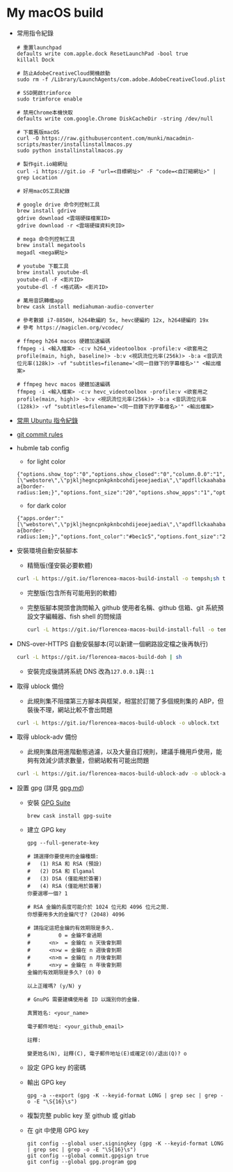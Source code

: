 # My macOS build

- 常用指令紀錄

  ```fish
  # 重置launchpad
  defaults write com.apple.dock ResetLaunchPad -bool true
  killall Dock

  # 防止AdobeCreativeCloud開機啟動
  sudo rm -f /Library/LaunchAgents/com.adobe.AdobeCreativeCloud.plist

  # SSD開啟trimforce
  sudo trimforce enable

  # 禁用Chrome本機快取
  defaults write com.google.Chrome DiskCacheDir -string /dev/null

  # 下載舊版macOS
  curl -O https://raw.githubusercontent.com/munki/macadmin-scripts/master/installinstallmacos.py
  sudo python installinstallmacos.py

  # 製作git.io縮網址
  curl -i https://git.io -F "url=<目標網址>" -F "code=<自訂縮網址>" | grep Location
  ```

  ```fish
  # 好用macOS工具紀錄

  # google drive 命令列控制工具
  brew install gdrive
  gdrive download <雲端硬碟檔案ID>
  gdrive download -r <雲端硬碟資料夾ID>

  # mega 命令列控制工具
  brew install megatools
  megadl <mega網址>

  # youtube 下載工具
  brew install youtube-dl
  youtube-dl -F <影片ID>
  youtube-dl -f <格式碼> <影片ID>

  # 萬用音訊轉檔app
  brew cask install mediahuman-audio-converter
  ```

  ```fish
  # 參考數據 i7-8850H, h264軟編約 5x, hevc硬編約 12x, h264硬編約 19x
  # 參考 https://magiclen.org/vcodec/

  # ffmpeg h264 macos 硬體加速編碼
  ffmpeg -i <輸入檔案> -c:v h264_videotoolbox -profile:v <欲套用之profile(main, high, baseline)> -b:v <視訊流位元率(256k)> -b:a <音訊流位元率(128k)> -vf "subtitles=filename='<同一目錄下的字幕檔名>'" <輸出檔案>

  # ffmpeg hevc macos 硬體加速編碼
  ffmpeg -i <輸入檔案> -c:v hevc_videotoolbox -profile:v <欲套用之profile(main, high)> -b:v <視訊流位元率(256k)> -b:a <音訊流位元率(128k)> -vf "subtitles=filename='<同一目錄下的字幕檔名>'" <輸出檔案>
  ```

- [常用 Ubuntu 指令紀錄](ubuntu-1804-cmd.md)

- [git commit rules](git-commit-rules.md)

- hubmle tab config

  - for light color

  ```text
  {"options.show_top":"0","options.show_closed":"0","column.0.0":"1","column.1.0":"apps","options.auto_close":"1","open.closed":"true","options.hide_options":"1","options.show_recent":"0","options.shadow_color":"transparent","options.highlight_font_color":"#000","options.show_root":"0","options.show_devices":"0","apps.order":"[\"webstore\",\"pjkljhegncpnkpknbcohdijeoejaedia\",\"apdfllckaahabafndbhieahigkjlhalf\",\"pnhechapfaindjhompbnflcldabbghjo\",\"blpcfgokakmgnkcojhhkbfbldkacnbeo\",\"aohghmighlieiainnegkcijnfilokake\",\"aapocclcgogkmnckokdopfmhonfmgoek\",\"felcaaldnbdncclmgdcncolpebgiejap\"]","options.show_weather":"0","options.highlight_color":"#f1f1f1","options.width":"0.656","options.background_color":"#fafafa","options.font_color":"#333","options.lock":"1","options.css":"#main a{border-radius:1em;}","options.font_size":"20","options.show_apps":"1","options.show_2":"0"}
  ```

  - for dark color

  ```text
  {"apps.order":"[\"webstore\",\"pjkljhegncpnkpknbcohdijeoejaedia\",\"apdfllckaahabafndbhieahigkjlhalf\",\"pnhechapfaindjhompbnflcldabbghjo\",\"blpcfgokakmgnkcojhhkbfbldkacnbeo\",\"aohghmighlieiainnegkcijnfilokake\",\"aapocclcgogkmnckokdopfmhonfmgoek\",\"felcaaldnbdncclmgdcncolpebgiejap\"]","column.0.0":"1","column.1.0":"apps","open.closed":"true","options.auto_close":"1","options.background_color":"#202124","options.css":"#main a{border-radius:1em;}","options.font_color":"#bec1c5","options.font_size":"20","options.hide_options":"1","options.highlight_color":"#333639","options.highlight_font_color":"#eff1f2","options.lock":"1","options.shadow_color":"transparent","options.show_2":"0","options.show_apps":"1","options.show_closed":"0","options.show_devices":"0","options.show_recent":"0","options.show_root":"0","options.show_top":"0","options.show_weather":"0","options.width":"0.656"}
  ```

- 安裝環境自動安裝腳本

  - 精簡版(僅安裝必要軟體)

  ```bash
  curl -L https://git.io/florencea-macos-build-install -o tempsh;sh tempsh
  ```

  - 完整版(包含所有可能用到的軟體)
  - 完整版腳本開頭會詢問輸入 github 使用者名稱、github 信箱、git 系統預設文字編輯器、fish shell 的問候語


    ```bash
    curl -L https://git.io/florencea-macos-build-install-full -o tempsh;sh tempsh
    ```

- DNS-over-HTTPS 自動安裝腳本(可以新建一個網路設定檔之後再執行)

  ```bash
  curl -L https://git.io/florencea-macos-build-doh | sh
  ```

  - 安裝完成後請將系統 DNS 改為`127.0.0.1`與`::1`

- 取得 ublock 備份

  - 此規則集不阻擋第三方腳本與框架，相當於訂閱了多個規則集的 ABP，但裝後不理，網站比較不會出問題

  ```bash
  curl -L https://git.io/florencea-macos-build-ublock -o ublock.txt
  ```

- 取得 ublock-adv 備份

  - 此規則集啟用進階動態過濾，以及大量自訂規則，建議手機用戶使用，能夠有效減少請求數量，但網站較有可能出問題

  ```bash
  curl -L https://git.io/florencea-macos-build-ublock-adv -o ublock-adv.txt
  ```

- 設置 gpg (詳見 [gpg.md](gpg.md))

  - 安裝 [GPG Suite](https://gpgtools.org/)

    ```fish
    brew cask install gpg-suite
    ```

  - 建立 GPG key

    ```fish
    gpg --full-generate-key

    # 請選擇你要使用的金鑰種類:
    #   (1) RSA 和 RSA (預設)
    #   (2) DSA 和 Elgamal
    #   (3) DSA (僅能用於簽署)
    #   (4) RSA (僅能用於簽署)
    你要選哪一個? 1

    # RSA 金鑰的長度可能介於 1024 位元和 4096 位元之間.
    你想要用多大的金鑰尺寸? (2048) 4096

    # 請指定這把金鑰的有效期限是多久.
    #         0 = 金鑰不會過期
    #      <n>  = 金鑰在 n 天後會到期
    #      <n>w = 金鑰在 n 週後會到期
    #      <n>m = 金鑰在 n 月後會到期
    #      <n>y = 金鑰在 n 年後會到期
    金鑰的有效期限是多久? (0) 0

    以上正確嗎? (y/N) y

    # GnuPG 需要建構使用者 ID 以識別你的金鑰.

    真實姓名: <your_name>

    電子郵件地址: <your_github_email>

    註釋:

    變更姓名(N), 註釋(C), 電子郵件地址(E)或確定(O)/退出(Q)? o
    ```

  - 設定 GPG key 的密碼

  - 輸出 GPG key

    ```fish
    gpg -a --export (gpg -K --keyid-format LONG | grep sec | grep -o -E "\S{16}\s")
    ```

  - 複製完整 public key 至 github 或 gitlab

  - 在 git 中使用 GPG key

    ```fish
    git config --global user.signingkey (gpg -K --keyid-format LONG | grep sec | grep -o -E "\S{16}\s")
    git config --global commit.gpgsign true
    git config --global gpg.program gpg
    ```
